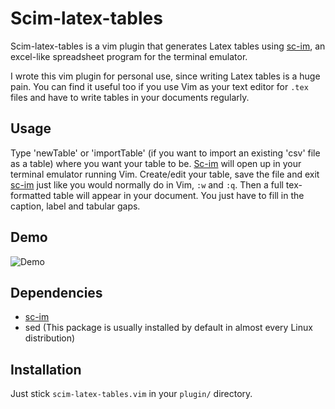 # Scim-latex-tables

Scim-latex-tables is a vim plugin that generates Latex tables using [sc-im](https://github.com/andmarti1424/sc-im), an excel-like spreadsheet program for the terminal emulator.

I wrote this vim plugin for personal use, since writing Latex tables is a huge pain. You can find it useful too if you use Vim as your text editor for `.tex` files and have to write tables in your documents regularly.


## Usage

Type 'newTable' or 'importTable' (if you want to import an existing 'csv' file as a table) where you want your table to be. [Sc-im](https://github.com/andmarti1424/sc-im) will open up in your terminal emulator running Vim. Create/edit your table, save the file and exit [sc-im](https://github.com/andmarti1424/sc-im) just like you would normally do in Vim, `:w` and `:q`. Then a full tex-formatted table will appear in your document. You just have to fill in the caption, label and tabular gaps.

## Demo

![Demo](http://mural.uv.es/mababue/slt2.gif)

## Dependencies

- [sc-im](https://github.com/andmarti1424/sc-im)
- sed (This package is usually installed by default in almost every Linux distribution)

## Installation

Just stick `scim-latex-tables.vim` in your `plugin/` directory.

